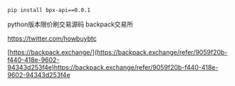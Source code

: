 
`pip install bpx-api==0.0.1`

python版本限价刷交易源码 backpack交易所

https://twitter.com/howbuybtc

[https://backpack.exchange/](https://backpack.exchange/refer/9059f20b-f440-418e-9602-94343d253f4e)https://backpack.exchange/refer/9059f20b-f440-418e-9602-94343d253f4e
